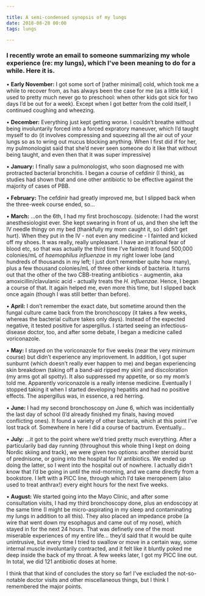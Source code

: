 ```yaml
---

title: A semi-condensed synopsis of my lungs
date: 2018-08-28 00:00
tags: lungs

---
```


### I recently wrote an email to someone summarizing my whole experience (re: my lungs), which I've been meaning to do for a while. Here it is.

• **Early November:** I got some sort of [rather minimal] cold, which took me a while to recover from, as has always been the case for me (as a little kid, I used to pretty much never go to preschool: when other kids got sick for two days I’d be out for a week). Except when I got better from the cold itself, I continued coughing and wheezing.


• **December:** Everything just kept getting worse. I couldn’t breathe without being involuntarily forced into a forced expratory maneuver, which I’d taught myself to do (it involves compressing and squeezing all the air out of your lungs so as to wring out mucus blocking anything. When I first did if for her, my pulmonologist said that she’d never seen someone do it like that without being taught, and even then that it was super impressive)


• **January:** I finally saw a pulmonologist, who soon diagnosed me with protracted bacterial bronchitis. I began a course of cefdinir (I think), as studies had shown that and one other antibiotic to be effective against the majority of cases of PBB.


• **February:** The cefdinir had greatly improved me, but I slipped back when the three-week course ended, so…


• **March:** …on the 6th, I had my first brochoscopy. (sidenote: I had the worst anesthesiologist ever. She kept swearing in front of us, and then she left the IV needle thingy on my bed (thankfully my mom caught it, so I didn’t get hurt). When they put in the IV - not even any medicine - I fainted and kicked off my shoes. It was really, really unpleasant. I have an irrational fear of blood etc, so that was actually the third time I’ve fainted) It found 500,000 colonies/mL of *haemophilus influenzae* in my right lower lobe (and hundreds of thousands in my left; I just don’t remember quite how many), plus a few thousand colonies/mL of three other kinds of bacteria. It turns out that the other of the two CBB-treating antibiotics - augmentin, aka amoxicillin/clavulanic acid - actually treats the *H. influenzae*. Hence, I began a course of that. It again helped me, even more this time, but I slipped back once again (though I was still better than before).


• **April:** I don’t remember the exact date, but sometime around then the fungal culture came back from the bronchoscopy (it takes a few weeks, whereas the bacterial culture takes only days). Instead of the expected negative, it tested positive for aspergillus. I started seeing an infectious-disease doctor, too, and after some debate, I began a medicine called voriconazole.


• **May:** I stayed on the voriconazole for five weeks (near the very minimum course) but didn’t experience any impriovement. In addition, I got super sunburnt (which doesn’t really ever happen to me) and began experiencing skin breakdown (taking off a band-aid ripped my skin) and discoloration (my arms got all spotty). It also suppressed my appetite, or so my mom’s told me. Apparently voriconazole is a really intense medicine. Eventually I stopped taking it when I started developing hepatitis and had no positive effects. The aspergillus was, in essence, a red herring.


• **June:** I had my second bronchoscopy on June 6, which was incidentially the last day of school (I’d already finished my finals, having moved conflicting ones). It found a variety of other bacteria, which at this point I’ve lost track of. Somewhere in here I did a course of bactrum. Eventually…


• **July:** …it got to the point where we’d tried pretty much everything. After a particularily bad day running (throughout this whole thing I kept on doing Nordic skiing and track), we were given two options: another steroid burst of prednisone, or going into the hospital for IV antibiotics. We ended up doing the latter, so I went into the hospital out of nowhere. I actually didn’t know that I’d be going in until the mid-morning, and we came directly from a bookstore. I left with a PICC line, through which I’d take meropenem (also used to treat anthrax!) every eight hours for the next five weeks.


• **August:** We started going into the Mayo Clinic, and after some consultation visits, I had my third bronchoscopy done, plus an endoscopy at the same time (I might be micro-aspirating in my sleep and contaminating my lungs in addition to all this). They also placed an impedance probe (a wire that went down my esophagus and came out of my nose), which stayed in for the next 24 hours. That was definetly one of the most miserable experiences of my entire life… they’d said that it would be quite unintrusive, but every time I tried to swallow or move in a certain way, some internal muscle involuntarily contracted, and it felt like it bluntly poked me deep inside the back of my throat. A few weeks later, I got my PICC line out. In total, we did 121 antibiotic doses at home.


I think that that kind of concludes the story so far! I’ve excluded the not-so-notable doctor visits and other miscellaneous things, but I think I remembered the major points.
